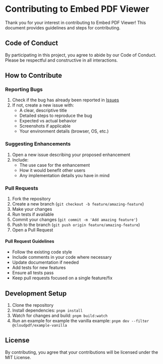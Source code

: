 # Contributing to Embed PDF Viewer

Thank you for your interest in contributing to Embed PDF Viewer! This document provides guidelines and steps for contributing.

## Code of Conduct

By participating in this project, you agree to abide by our Code of Conduct. Please be respectful and constructive in all interactions.

## How to Contribute

### Reporting Bugs

1. Check if the bug has already been reported in [Issues](https://github.com/cloudpdf/pdf-viewer/issues)
2. If not, create a new issue with:
   - A clear, descriptive title
   - Detailed steps to reproduce the bug
   - Expected vs actual behavior
   - Screenshots if applicable
   - Your environment details (browser, OS, etc.)

### Suggesting Enhancements

1. Open a new issue describing your proposed enhancement
2. Include:
   - The use case for the enhancement
   - How it would benefit other users
   - Any implementation details you have in mind

### Pull Requests

1. Fork the repository
2. Create a new branch (`git checkout -b feature/amazing-feature`)
3. Make your changes
4. Run tests if available
5. Commit your changes (`git commit -m 'Add amazing feature'`)
6. Push to the branch (`git push origin feature/amazing-feature`)
7. Open a Pull Request

#### Pull Request Guidelines

- Follow the existing code style
- Include comments in your code where necessary
- Update documentation if needed
- Add tests for new features
- Ensure all tests pass
- Keep pull requests focused on a single feature/fix

## Development Setup

1. Clone the repository
2. Install dependencies: `pnpm install`
3. Watch for changes and build: `pnpm build:watch`
4. Run an example for example the vanilla example: `pnpm dev --filter @cloudpdf/example-vanilla`

## License

By contributing, you agree that your contributions will be licensed under the MIT License. 
